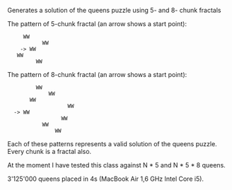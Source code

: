 Generates a solution of the queens puzzle using 5- and 8- chunk fractals
  
The pattern of 5-chunk fractal (an arrow shows a start point):
``` 
     WW
           WW
    -> WW
   WW  
         WW
```          

The pattern of 8-chunk fractal (an arrow shows a start point):
```  
         WW
             WW
       WW
                   WW
  -> WW           
                 WW
           WW     
               WW
```
               
Each of these patterns represents a valid solution of the queens puzzle.
Every chunk is a fractal also.
  
At the moment I have tested this class against N * 5 and N * 5 * 8 queens.

3'125'000 queens placed in 4s (MacBook Air 1,6 GHz Intel Core i5).